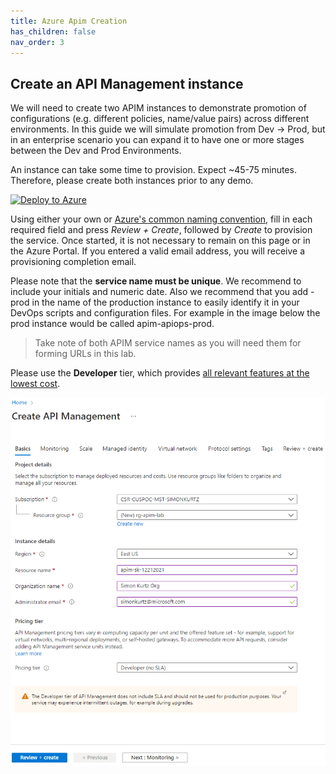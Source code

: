 ```yaml
---
title: Azure Apim Creation
has_children: false
nav_order: 3
---
```



## Create an API Management instance

We will need to create two APIM instances to demonstrate promotion of configurations (e.g. different policies, name/value pairs) across different environments. In this guide we will simulate promotion from Dev -> Prod, but in an enterprise scenario you can expand it to have one or more stages between the Dev and Prod Environments. 

An instance can take some time to provision. Expect ~45-75 minutes. Therefore, please create both instances prior to any demo.

[![Deploy to Azure](https://aka.ms/deploytoazurebutton)](https://portal.azure.com/#create/Microsoft.ApiManagement)

Using either your own or [Azure's common naming convention](https://learn.microsoft.com/azure/cloud-adoption-framework/ready/azure-best-practices/resource-naming), fill in each required field and press *Review + Create*, followed by *Create* to provision the service. Once started, it is not necessary to remain on this page or in the Azure Portal. If you entered a valid email address, you will receive a provisioning completion email.

Please note that the **service name must be unique**. We recommend to include your initials and numeric date. Also we recommend that you add -prod in the name of the production instance to easily identify it in your DevOps scripts and configuration files. For example in the image below the prod instance would be called apim-apiops-prod.

> Take note of both APIM service names as you will need them for forming URLs in this lab.

Please use the **Developer** tier, which provides [all relevant features at the lowest cost](https://azure.microsoft.com/en-us/pricing/details/api-management/#pricing). 

![APIM deploy blade](../../assets/images/apim-deploy-blade.png)
